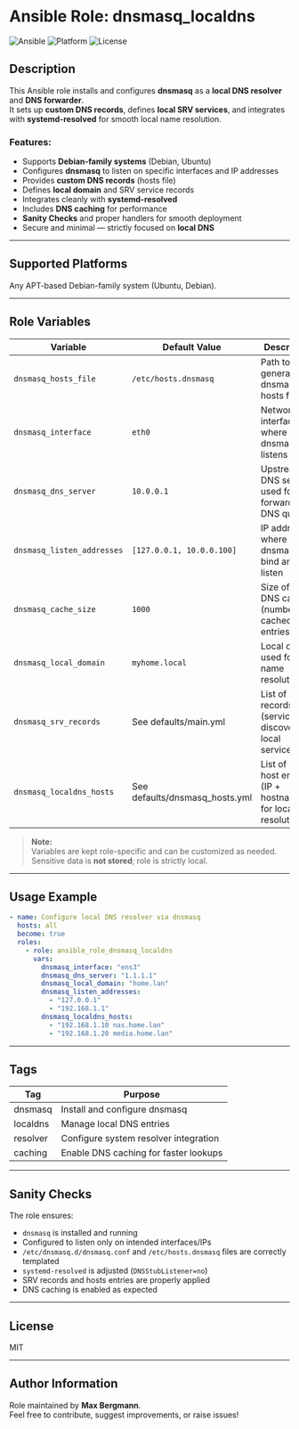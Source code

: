 # Ansible Role: dnsmasq_localdns

![Ansible](https://img.shields.io/badge/ansible-ready-blue.svg)
![Platform](https://img.shields.io/badge/platform-Debian%2FUbuntu-lightgrey)
![License](https://img.shields.io/badge/license-MIT-green)

## Description

This Ansible role installs and configures **dnsmasq** as a **local DNS resolver** and **DNS forwarder**.  
It sets up **custom DNS records**, defines **local SRV services**, and integrates with **systemd-resolved** for smooth local name resolution.

### Features:
- Supports **Debian-family systems** (Debian, Ubuntu)
- Configures **dnsmasq** to listen on specific interfaces and IP addresses
- Provides **custom DNS records** (hosts file)
- Defines **local domain** and SRV service records
- Integrates cleanly with **systemd-resolved**
- Includes **DNS caching** for performance
- **Sanity Checks** and proper handlers for smooth deployment
- Secure and minimal — strictly focused on **local DNS**

---

## Supported Platforms

Any APT-based Debian-family system (Ubuntu, Debian).

---

## Role Variables

| Variable                                   | Default Value                      | Description                                                               |
|--------------------------------------------|------------------------------------|---------------------------------------------------------------------------|
| `dnsmasq_hosts_file`                       | `/etc/hosts.dnsmasq`               | Path to the generated dnsmasq hosts file                                  |
| `dnsmasq_interface`                        | `eth0`                             | Network interface where dnsmasq listens                                   |
| `dnsmasq_dns_server`                       | `10.0.0.1`                         | Upstream DNS server used for forwarding DNS queries                       |
| `dnsmasq_listen_addresses`                 | `[127.0.0.1, 10.0.0.100]`          | IP addresses where dnsmasq will bind and listen                           |
| `dnsmasq_cache_size`                       | `1000`                             | Size of the DNS cache (number of cached entries)                          |
| `dnsmasq_local_domain`                     | `myhome.local`                     | Local domain used for name resolution                                     |
| `dnsmasq_srv_records`                      | See defaults/main.yml              | List of SRV records (service discovery for local services)                |
| `dnsmasq_localdns_hosts`                   | See defaults/dnsmasq_hosts.yml     | List of static host entries (IP + hostname(s)) for local resolution       |

> **Note:**  
> Variables are kept role-specific and can be customized as needed. Sensitive data is **not stored**; role is strictly local.

---

## Usage Example

```yaml
- name: Configure local DNS resolver via dnsmasq
  hosts: all
  become: true
  roles:
    - role: ansible_role_dnsmasq_localdns
      vars:
        dnsmasq_interface: "ens3"
        dnsmasq_dns_server: "1.1.1.1"
        dnsmasq_local_domain: "home.lan"
        dnsmasq_listen_addresses:
          - "127.0.0.1"
          - "192.168.1.1"
        dnsmasq_localdns_hosts:
          - "192.168.1.10 nas.home.lan"
          - "192.168.1.20 media.home.lan"
```

---

## Tags

| Tag         | Purpose                                  |
|------------|------------------------------------------|
| dnsmasq     | Install and configure dnsmasq            |
| localdns    | Manage local DNS entries                 |
| resolver    | Configure system resolver integration    |
| caching     | Enable DNS caching for faster lookups    |

---

## Sanity Checks

The role ensures:

- `dnsmasq` is installed and running
- Configured to listen only on intended interfaces/IPs
- `/etc/dnsmasq.d/dnsmasq.conf` and `/etc/hosts.dnsmasq` files are correctly templated
- `systemd-resolved` is adjusted (`DNSStubListener=no`)
- SRV records and hosts entries are properly applied
- DNS caching is enabled as expected

---

## License

MIT

---

## Author Information

Role maintained by **Max Bergmann**.  
Feel free to contribute, suggest improvements, or raise issues!

